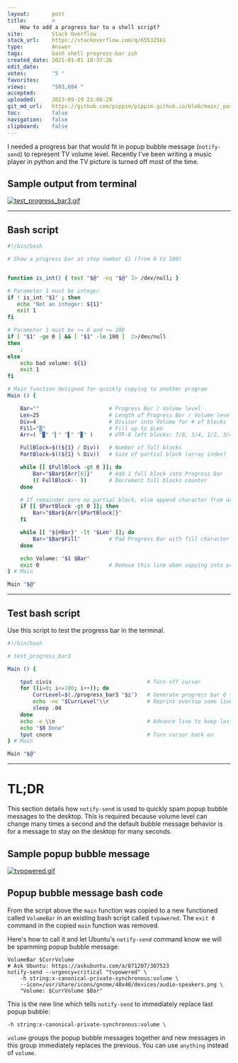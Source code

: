 ```yaml
---
layout:       post
title:        >
    How to add a progress bar to a shell script?
site:         Stack Overflow
stack_url:    https://stackoverflow.com/q/65532561
type:         Answer
tags:         bash shell progress-bar zsh
created_date: 2021-01-01 18:37:26
edit_date:    
votes:        "5 "
favorites:    
views:        "503,684 "
accepted:     
uploaded:     2023-09-19 23:06:29
git_md_url:   https://github.com/pippim/pippim.github.io/blob/main/_posts/2021/2021-01-01-How-to-add-a-progress-bar-to-a-shell-script_.md
toc:          false
navigation:   false
clipboard:    false
---
```


I needed a progress bar that would fit in popup bubble message (`notify-send`) to represent TV volume level. Recently I've been writing a music player in python and the TV picture is turned off most of the time.

## Sample output from terminal

[![test_progress_bar3.gif][1]][1]


----------


## Bash script

``` bash
#!/bin/bash

# Show a progress bar at step number $1 (from 0 to 100)


function is_int() { test "$@" -eq "$@" 2> /dev/null; } 

# Parameter 1 must be integer
if ! is_int "$1" ; then
   echo "Not an integer: ${1}"
   exit 1
fi

# Parameter 1 must be >= 0 and <= 100
if [ "$1" -ge 0 ] && [ "$1" -le 100 ]  2>/dev/null
then
    :
else
    echo bad volume: ${1}
    exit 1
fi

# Main function designed for quickly copying to another program 
Main () {

    Bar=""                      # Progress Bar / Volume level
    Len=25                      # Length of Progress Bar / Volume level
    Div=4                       # Divisor into Volume for # of blocks
    Fill="▒"                    # Fill up to $Len
    Arr=( "▉" "▎" "▌" "▊" )     # UTF-8 left blocks: 7/8, 1/4, 1/2, 3/4

    FullBlock=$((${1} / Div))   # Number of full blocks
    PartBlock=$((${1} % Div))   # Size of partial block (array index)

    while [[ $FullBlock -gt 0 ]]; do
        Bar="$Bar${Arr[0]}"     # Add 1 full block into Progress Bar
        (( FullBlock-- ))       # Decrement full blocks counter
    done

    # If remainder zero no partial block, else append character from array
    if [[ $PartBlock -gt 0 ]]; then
        Bar="$Bar${Arr[$PartBlock]}"
    fi

    while [[ "${#Bar}" -lt "$Len" ]]; do
        Bar="$Bar$Fill"         # Pad Progress Bar with fill character
    done

    echo Volume: "$1 $Bar"
    exit 0                      # Remove this line when copying into program
} # Main

Main "$@"
```


----------


## Test bash script

Use this script to test the progress bar in the terminal.

``` bash
#!/bin/bash

# test_progress_bar3

Main () {

    tput civis                              # Turn off cursor
    for ((i=0; i<=100; i++)); do
        CurrLevel=$(./progress_bar3 "$i")   # Generate progress bar 0 to 100
        echo -ne "$CurrLevel"\\r            # Reprint overtop same line
        sleep .04
    done
    echo -e \\n                             # Advance line to keep last progress
    echo "$0 Done"
    tput cnorm                              # Turn cursor back on
} # Main

Main "$@"
```


----------

# TL;DR

This section details how `notify-send` is used to quickly spam popup bubble messages to the desktop. This is required because volume level can change many times a second and the default bubble message behavior is for a message to stay on the desktop for many seconds.

## Sample popup bubble message

[![tvpowered.gif][2]][2]

## Popup bubble message bash code

From the script above the `main` function was copied to a new functioned called `VolumeBar` in an existing bash script called `tvpowered`. The `exit 0` command in the copied `main` function was removed.

Here's how to call it and let Ubuntu's `notify-send` command know we will be spamming popup bubble message:

``` 
VolumeBar $CurrVolume
# Ask Ubuntu: https://askubuntu.com/a/871207/307523
notify-send --urgency=critical "tvpowered" \
    -h string:x-canonical-private-synchronous:volume \
    --icon=/usr/share/icons/gnome/48x48/devices/audio-speakers.png \
    "Volume: $CurrVolume $Bar"
```

This is the new line which tells `notify-send` to immediately replace last popup bubble:

``` 
-h string:x-canonical-private-synchronous:volume \
```

`volume` groups the popup bubble messages together and new messages in this group immediately replaces the previous. You can use `anything` instead of `volume`.

  [1]: https://i.stack.imgur.com/gD4iz.gif
  [2]: https://i.stack.imgur.com/yYCDw.gif
